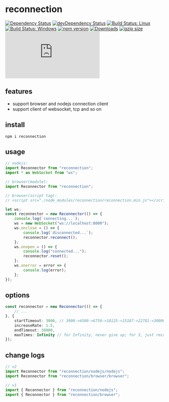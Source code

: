 # reconnection

[![Dependency Status](https://david-dm.org/plantain-00/reconnection.svg)](https://david-dm.org/plantain-00/reconnection)
[![devDependency Status](https://david-dm.org/plantain-00/reconnection/dev-status.svg)](https://david-dm.org/plantain-00/reconnection#info=devDependencies)
[![Build Status: Linux](https://travis-ci.org/plantain-00/reconnection.svg?branch=master)](https://travis-ci.org/plantain-00/reconnection)
[![Build Status: Windows](https://ci.appveyor.com/api/projects/status/github/plantain-00/reconnection?branch=master&svg=true)](https://ci.appveyor.com/project/plantain-00/reconnection/branch/master)
[![npm version](https://badge.fury.io/js/reconnection.svg)](https://badge.fury.io/js/reconnection)
[![Downloads](https://img.shields.io/npm/dm/reconnection.svg)](https://www.npmjs.com/package/reconnection)
[![gzip size](https://img.badgesize.io/https://unpkg.com/reconnection?compression=gzip)](https://unpkg.com/reconnection)
[![type-coverage](https://img.shields.io/badge/dynamic/json.svg?label=type-coverage&prefix=%E2%89%A5&suffix=%&query=$.typeCoverage.atLeast&uri=https%3A%2F%2Fraw.githubusercontent.com%2Fplantain-00%2Freconnection%2Fmaster%2Fpackage.json)](https://github.com/plantain-00/reconnection)

## features

+ support browser and nodejs connection client
+ support client of websocket, tcp and so on

## install

`npm i reconnection`

## usage

```ts
// nodejs:
import Reconnector from "reconnection";
import * as WebSocket from "ws";

// browser(module):
import Reconnector from "reconnection";

// browser(script tag):
// <script src="./node_modules/reconnection/reconnection.min.js"></script>

let ws;
const reconnector = new Reconnector(() => {
    console.log(`connecting...`);
    ws = new WebSocket("ws://localhost:8000");
    ws.onclose = () => {
        console.log(`disconnected...`);
        reconnector.reconnect();
    };
    ws.onopen = () => {
        console.log("connected...");
        reconnector.reset();
    };
    ws.onerror = error => {
        console.log(error);
    };
});
```

## options

```ts
const reconnector = new Reconnector(() => {
    // ...
}, {
    startTimeout: 3000, // 3000->4500->6750->10125->15187->22781->30000->30000...
    increaseRate: 1.5,
    endTimeout: 30000,
    maxTimes: Infinity // for Infinity, never give up; for 3, just reconnect 3 times, if fails, stop.
});
```

## change logs

```ts
// v2
import Reconnector from "reconnection/nodejs/nodejs";
import Reconnector from "reconnection/browser/browser";

// v1
import { Reconnector } from "reconnection/nodejs";
import { Reconnector } from "reconnection/browser";
```
